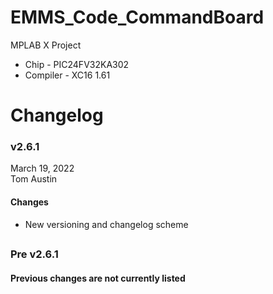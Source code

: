 # EMMS_Code_CommandBoard
MPLAB X Project
- Chip - PIC24FV32KA302
- Compiler - XC16 1.61

# Changelog
### v2.6.1
March 19, 2022<br />
Tom Austin
#### Changes
- New versioning and changelog scheme
## 
### Pre v2.6.1
#### Previous changes are not currently listed
